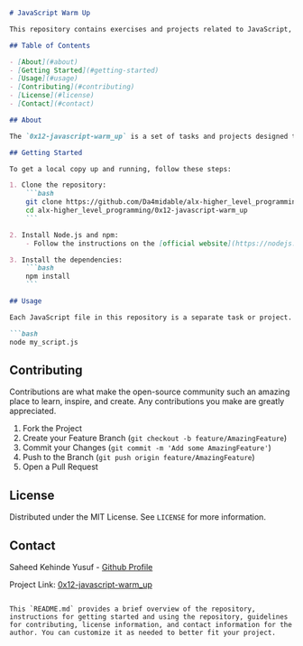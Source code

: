 ```markdown
# JavaScript Warm Up

This repository contains exercises and projects related to JavaScript, part of the `0x12` section of the [ALX Higher Level Programming](https://github.com/Da4midable/alx-higher_level_programming/tree/main/0x12-javascript-warm_up) curriculum.

## Table of Contents

- [About](#about)
- [Getting Started](#getting-started)
- [Usage](#usage)
- [Contributing](#contributing)
- [License](#license)
- [Contact](#contact)

## About

The `0x12-javascript-warm_up` is a set of tasks and projects designed to get students comfortable with the basics of JavaScript. It covers fundamental concepts such as variables, data types, loops, functions, and more.

## Getting Started

To get a local copy up and running, follow these steps:

1. Clone the repository:
    ```bash
    git clone https://github.com/Da4midable/alx-higher_level_programming.git
    cd alx-higher_level_programming/0x12-javascript-warm_up
    ```

2. Install Node.js and npm:
    - Follow the instructions on the [official website](https://nodejs.org/en/download/).

3. Install the dependencies:
    ```bash
    npm install
    ```

## Usage

Each JavaScript file in this repository is a separate task or project. You can run each file using Node.js. For example:

```bash
node my_script.js
```

## Contributing

Contributions are what make the open-source community such an amazing place to learn, inspire, and create. Any contributions you make are greatly appreciated.

1. Fork the Project
2. Create your Feature Branch (`git checkout -b feature/AmazingFeature`)
3. Commit your Changes (`git commit -m 'Add some AmazingFeature'`)
4. Push to the Branch (`git push origin feature/AmazingFeature`)
5. Open a Pull Request

## License

Distributed under the MIT License. See `LICENSE` for more information.

## Contact

Saheed Kehinde Yusuf - [Github Profile](https://github.com/Da4midable)

Project Link: [0x12-javascript-warm_up](https://github.com/Da4midable/alx-higher_level_programming/tree/main/0x12-javascript-warm_up)
```

This `README.md` provides a brief overview of the repository, instructions for getting started and using the repository, guidelines for contributing, license information, and contact information for the author. You can customize it as needed to better fit your project. 
